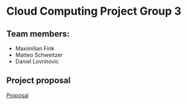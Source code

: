 # Cloud Computing Project Group 3

## Team members:
- Maximilian Fink
- Matteo Schweitzer
- Daniel Lovrinovic

## Project proposal
[Proposal](./PROPOSAL.md)
